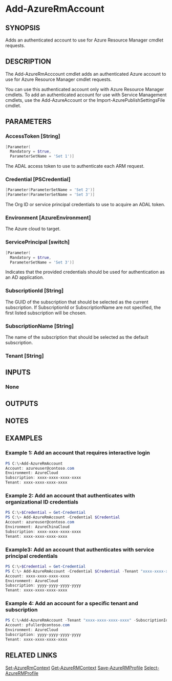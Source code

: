 ﻿# Add-AzureRmAccount

## SYNOPSIS
Adds an authenticated account to use for Azure Resource Manager cmdlet requests.

## DESCRIPTION
The Add-AzureRmAcccount cmdlet adds an authenticated Azure account to use for Azure Resource Manager cmdlet requests.

You can use this authenticated account only with Azure Resource Manager cmdlets.
To add an authenticated account for use with Service Management cmdlets, use the Add-AzureAccount or the Import-AzurePublishSettingsFile cmdlet.

## PARAMETERS

### AccessToken [String]

```powershell
[Parameter(
  Mandatory = $true,
  ParameterSetName = 'Set 1')]
```

The ADAL access token to use to authenticate each ARM request.




### Credential [PSCredential]

```powershell
[Parameter(ParameterSetName = 'Set 2')]
[Parameter(ParameterSetName = 'Set 3')]
```

The Org ID or service principal credentials to use to acquire an ADAL token.



### Environment [AzureEnvironment]

The Azure cloud to target.


### ServicePrincipal [switch]

```powershell
[Parameter(
  Mandatory = $true,
  ParameterSetName = 'Set 3')]
```

Indicates that the provided credentials should be used for authentication as an AD application.



### SubscriptionId [String]

The GUID of the subscription that should be selected as the current subscription.  If SubscriptionId or SubscriptionName are not specified, the first listed subscription will be chosen.


### SubscriptionName [String]

The name of the subscription that should be selected as the default subscription.


### Tenant [String]





## INPUTS
### None


## OUTPUTS

## NOTES


## EXAMPLES
### Example 1: Add an account that requires interactive login

```powershell
PS C:\>Add-AzureRmAccount
Account: azureuser@contoso.com
Environment: AzureCloud
Subscription: xxxx-xxxx-xxxx-xxxx
Tenant: xxxx-xxxx-xxxx-xxxx
```





### Example 2: Add an account that authenticates with organizational ID credentials

```powershell
PS C:\>$Credential = Get-Credential
PS C:\> Add-AzureRmAccount -Credential $Credential
Account: azureuser@contoso.com
Environment: AzureChinaCloud
Subscription: xxxx-xxxx-xxxx-xxxx
Tenant: xxxx-xxxx-xxxx-xxxx
```





### Example3: Add an account that authenticates with service principal credentials

```powershell
PS C:\>$Credential = Get-Credential
PS C:\> Add-AzureRmAccount -Credential $Credential -Tenant "xxxx-xxxx-xxxx-xxxx" -ServicePrincipal
Account: xxxx-xxxx-xxxx-xxxx
Environment: AzureCloud
Subscription: yyyy-yyyy-yyyy-yyyy
Tenant: xxxx-xxxx-xxxx-xxxx
```




### Example 4: Add an account for a specific tenant and subscription

```powershell
PS C:\>Add-AzureRmAccount -Tenant "xxxx-xxxx-xxxx-xxxx" -SubscriptionId "yyyy-yyyy-yyyy-yyyy"
Account: pfuller@contoso.com
Environment: AzureCloud
Subscription: yyyy-yyyy-yyyy-yyyy
Tenant: xxxx-xxxx-xxxx-xxxx
```




## RELATED LINKS

[Set-AzureRmContext]()
[Get-AzureRMContext]()
[Save-AzureRMProfile]()
[Select-AzureRMProfile]()

